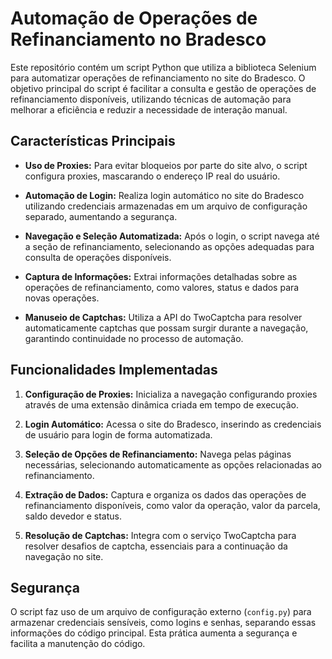 # Automação de Operações de Refinanciamento no Bradesco

Este repositório contém um script Python que utiliza a biblioteca Selenium para automatizar operações de refinanciamento no site do Bradesco. O objetivo principal do script é facilitar a consulta e gestão de operações de refinanciamento disponíveis, utilizando técnicas de automação para melhorar a eficiência e reduzir a necessidade de interação manual.

## Características Principais

- **Uso de Proxies:** Para evitar bloqueios por parte do site alvo, o script configura proxies, mascarando o endereço IP real do usuário.

- **Automação de Login:** Realiza login automático no site do Bradesco utilizando credenciais armazenadas em um arquivo de configuração separado, aumentando a segurança.

- **Navegação e Seleção Automatizada:** Após o login, o script navega até a seção de refinanciamento, selecionando as opções adequadas para consulta de operações disponíveis.

- **Captura de Informações:** Extrai informações detalhadas sobre as operações de refinanciamento, como valores, status e dados para novas operações.

- **Manuseio de Captchas:** Utiliza a API do TwoCaptcha para resolver automaticamente captchas que possam surgir durante a navegação, garantindo continuidade no processo de automação.

## Funcionalidades Implementadas

1. **Configuração de Proxies:** Inicializa a navegação configurando proxies através de uma extensão dinâmica criada em tempo de execução.

2. **Login Automático:** Acessa o site do Bradesco, inserindo as credenciais de usuário para login de forma automatizada.

3. **Seleção de Opções de Refinanciamento:** Navega pelas páginas necessárias, selecionando automaticamente as opções relacionadas ao refinanciamento.

4. **Extração de Dados:** Captura e organiza os dados das operações de refinanciamento disponíveis, como valor da operação, valor da parcela, saldo devedor e status.

5. **Resolução de Captchas:** Integra com o serviço TwoCaptcha para resolver desafios de captcha, essenciais para a continuação da navegação no site.

## Segurança

O script faz uso de um arquivo de configuração externo (`config.py`) para armazenar credenciais sensíveis, como logins e senhas, separando essas informações do código principal. Esta prática aumenta a segurança e facilita a manutenção do código.

